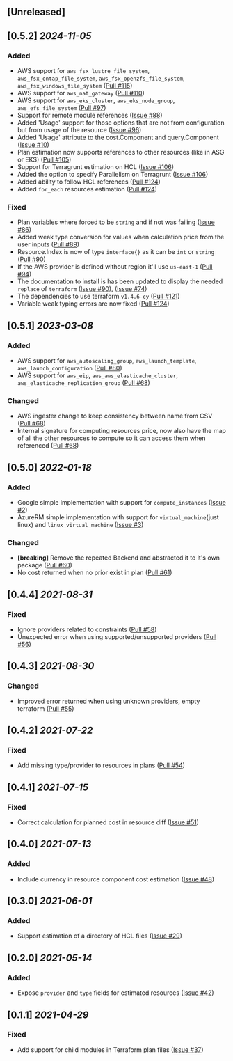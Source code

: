 ## [Unreleased]

## [0.5.2] _2024-11-05_

### Added

- AWS support for `aws_fsx_lustre_file_system`, `aws_fsx_ontap_file_system`, `aws_fsx_openzfs_file_system`, `aws_fsx_windows_file_system`
  ([Pull #115](https://github.com/cycloidio/terracost/pull/115))
- AWS support for `aws_nat_gateway`
  ([Pull #110](https://github.com/cycloidio/terracost/pull/110))
- AWS support for `aws_eks_cluster`, `aws_eks_node_group`, `aws_efs_file_system`
  ([Pull #97](https://github.com/cycloidio/terracost/pull/97))
- Support for remote module references
  ([Issue #88](https://github.com/cycloidio/terracost/issues/88))
- Added 'Usage' support for those options that are not from configuration but from usage of the resource
  ([Issue #96](https://github.com/cycloidio/terracost/issues/96))
- Added 'Usage' attribute to the cost.Component and query.Component
  ([Issue #10](https://github.com/cycloidio/terracost/issues/100))
- Plan estimation now supports references to other resources (like in ASG or EKS)
  ([Pull #105](https://github.com/cycloidio/terracost/pull/105))
- Support for Terragrunt estimation on HCL
  ([Issue #106](https://github.com/cycloidio/terracost/issues/106))
- Added the option to specify Parallelism on Terragrunt
  ([Issue #106](https://github.com/cycloidio/terracost/pull/118))
- Added ability to follow HCL references
  ([Pull #124](https://github.com/cycloidio/terracost/pull/124))
- Added `for_each` resources estimation
  ([Pull #124](https://github.com/cycloidio/terracost/pull/124))

### Fixed

- Plan variables where forced to be `string` and if not was failing
  ([Issue #86](https://github.com/cycloidio/terracost/issues/86))
- Added weak type conversion for values when calculation price from the user inputs
  ([Pull #89](https://github.com/cycloidio/terracost/pull/89))
- Resource.Index is now of type `interface{}` as it can be `int` or `string`
  ([Pull #90](https://github.com/cycloidio/terracost/pull/90))
- If the AWS provider is defined without region it'll use `us-east-1`
  ([Pull #94](https://github.com/cycloidio/terracost/pull/94))
- The documentation to install is has been updated to display the needed `replace` of `terraform`
  ([Issue #90](https://github.com/cycloidio/terracost/issues/90)), ([Issue #74](https://github.com/cycloidio/terracost/issues/74))
- The dependencies to use terraform `v1.4.6-cy`
  ([Pull #121](https://github.com/cycloidio/terracost/pull/121))
- Variable weak typing errors are now fixed
  ([Pull #124](https://github.com/cycloidio/terracost/pull/124))

## [0.5.1] _2023-03-08_

### Added

- AWS support for `aws_autoscaling_group`, `aws_launch_template`, `aws_launch_configuration`
  ([Pull #80](https://github.com/cycloidio/terracost/pull/80))
- AWS support for `aws_eip`, `aws_aws_elasticache_cluster`, `aws_elasticache_replication_group`
  ([Pull #68](https://github.com/cycloidio/terracost/pull/68))

### Changed

- AWS ingester change to keep consistency between name from CSV
  ([Pull #68](https://github.com/cycloidio/terracost/pull/68))
- Internal signature for computing resources price, now also have the map of all the other resources to compute so it can access them when referenced
  ([Pull #68](https://github.com/cycloidio/terracost/pull/82))

## [0.5.0] _2022-01-18_

### Added

- Google simple implementation with support for `compute_instances`
  ([Issue #2](https://github.com/cycloidio/terracost/issues/2))
- AzureRM simple implementation with support for `virtual_machine`(just linux) and `linux_virtual_machine`
  ([Issue #3](https://github.com/cycloidio/terracost/issues/3))

### Changed

- **[breaking]** Remove the repeated Backend and abstracted it to it's own package
  ([Pull #60](https://github.com/cycloidio/terracost/pull/59))
- No cost returned when no prior exist in plan
  ([Pull #61](https://github.com/cycloidio/terracost/pull/61))

## [0.4.4] _2021-08-31_

### Fixed

- Ignore providers related to constraints
  ([Pull #58](https://github.com/cycloidio/terracost/pull/58))
- Unexpected error when using supported/unsupported providers
  ([Pull #56](https://github.com/cycloidio/terracost/pull/56))

## [0.4.3] _2021-08-30_

### Changed

- Improved error returned when using unknown providers, empty terraform
  ([Pull #55](https://github.com/cycloidio/terracost/pull/55))

## [0.4.2] _2021-07-22_

### Fixed

- Add missing type/provider to resources in plans
  ([Pull #54](https://github.com/cycloidio/terracost/pull/54))

## [0.4.1] _2021-07-15_

### Fixed

- Correct calculation for planned cost in resource diff
  ([Issue #51](https://github.com/cycloidio/terracost/issues/51))

## [0.4.0] _2021-07-13_

### Added

- Include currency in resource component cost estimation
  ([Issue #48](https://github.com/cycloidio/terracost/issues/48))

## [0.3.0] _2021-06-01_

### Added

- Support estimation of a directory of HCL files
  ([Issue #29](https://github.com/cycloidio/terracost/issues/29))

## [0.2.0] _2021-05-14_

### Added

- Expose `provider` and `type` fields for estimated resources
  ([Issue #42](https://github.com/cycloidio/terracost/issues/42))

## [0.1.1] _2021-04-29_

### Fixed

- Add support for child modules in Terraform plan files
  ([Issue #37](https://github.com/cycloidio/terracost/issues/37))
